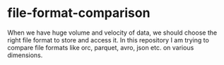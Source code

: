 # file-format-comparison
When we have huge volume and velocity of data, we should choose the right file format to store and access it. In this repository I am trying to compare file formats like orc, parquet, avro, json etc. on various dimensions.

